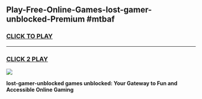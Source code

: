
## Play-Free-Online-Games-lost-gamer-unblocked-Premium #mtbaf
<h3>
<a href="https://premium.freeplayer.one?title=lost-gamer-unblocked&ref=8M">CLICK TO PLAY</a></h3>
<hr>

<h3>
<a href="https://premium.freeplayer.one?title=lost-gamer-unblocked&ref=8M">CLICK 2 PLAY</a>
  
</h3>

<a href="https://premium.freeplayer.one?title=lost-gamer-unblocked&ref=8M"><img src="https://clearcache.store/games.png"></a>


**lost-gamer-unblocked games unblocked: Your Gateway to Fun and Accessible Online Gaming**
